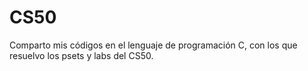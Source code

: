 # CS50
Comparto mis códigos en el lenguaje de programación C, con los que resuelvo los psets y labs del CS50.
